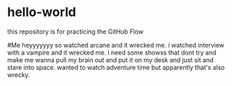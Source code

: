 # hello-world
this repository is for practicing the GitHub Flow

#Me
heyyyyyyy so watched arcane and it wrecked me. i watched interview with a vampire and it wrecked me. i need  some showss that dont try and make me wanna pull my brain out and put it on my desk and just sit and stare into space.
wanted to watch adventure time but apparently that's also wrecky.
